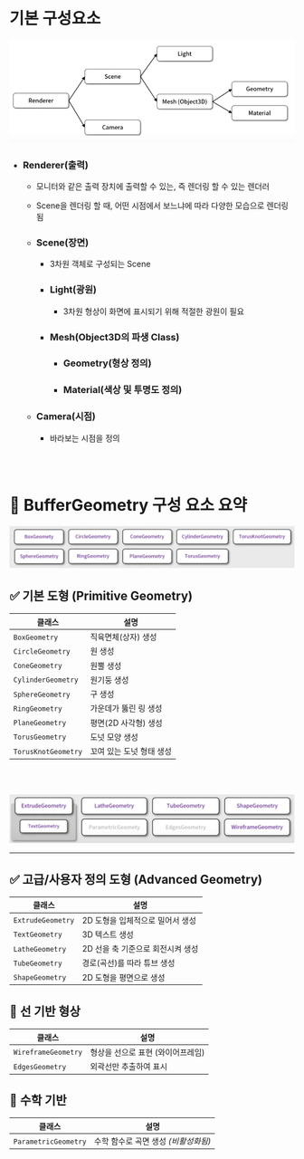 # 기본 구성요소

![alt text](image-1.png)

- ### Renderer(출력)

  - 모니터와 같은 출력 장치에 출력할 수 있는, 즉 렌더링 할 수 있는 렌더러
  - Scene을 렌더링 할 때, 어떤 시점에서 보느냐에 따라 다양한 모습으로 렌더링 됨
  - ### Scene(장면)

    - 3차원 객체로 구성되는 Scene

    - ### Light(광원)

      - 3차원 형상이 화면에 표시되기 위해 적절한 광원이 필요

    - ### Mesh(Object3D의 파생 Class)

      - ### Geometry(형상 정의)

      - ### Material(색상 및 투명도 정의)

  - ### Camera(시점)
    - 바라보는 시점을 정의

<br>
<br>

# 🧱 BufferGeometry 구성 요소 요약

![alt text](image-2.png)

## ✅ 기본 도형 (Primitive Geometry)

| 클래스              | 설명                     |
| ------------------- | ------------------------ |
| `BoxGeometry`       | 직육면체(상자) 생성      |
| `CircleGeometry`    | 원 생성                  |
| `ConeGeometry`      | 원뿔 생성                |
| `CylinderGeometry`  | 원기둥 생성              |
| `SphereGeometry`    | 구 생성                  |
| `RingGeometry`      | 가운데가 뚫린 링 생성    |
| `PlaneGeometry`     | 평면(2D 사각형) 생성     |
| `TorusGeometry`     | 도넛 모양 생성           |
| `TorusKnotGeometry` | 꼬여 있는 도넛 형태 생성 |

<br>
<br>

![alt text](image-3.png)

---

## ✅ 고급/사용자 정의 도형 (Advanced Geometry)

| 클래스            | 설명                              |
| ----------------- | --------------------------------- |
| `ExtrudeGeometry` | 2D 도형을 입체적으로 밀어서 생성  |
| `TextGeometry`    | 3D 텍스트 생성                    |
| `LatheGeometry`   | 2D 선을 축 기준으로 회전시켜 생성 |
| `TubeGeometry`    | 경로(곡선)를 따라 튜브 생성       |
| `ShapeGeometry`   | 2D 도형을 평면으로 생성           |

## 📐 선 기반 형상

| 클래스              | 설명                              |
| ------------------- | --------------------------------- |
| `WireframeGeometry` | 형상을 선으로 표현 (와이어프레임) |
| `EdgesGeometry`     | 외곽선만 추출하여 표시            |

## 🧮 수학 기반

| 클래스               | 설명                                 |
| -------------------- | ------------------------------------ |
| `ParametricGeometry` | 수학 함수로 곡면 생성 _(비활성화됨)_ |
